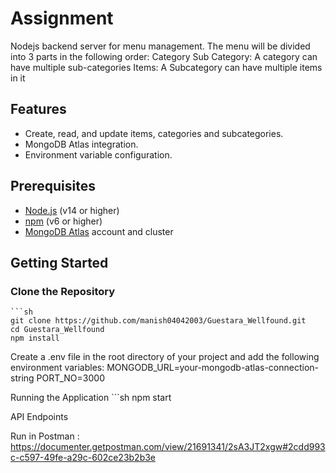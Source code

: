 # Assignment
Nodejs backend server for menu management. 
The menu will be divided into 3 parts in the following order:
Category
Sub Category: A category can have multiple sub-categories
Items: A Subcategory can have multiple items in it

## Features

- Create, read, and update items, categories and subcategories.
- MongoDB Atlas integration.
- Environment variable configuration.

## Prerequisites

- [Node.js](https://nodejs.org/) (v14 or higher)
- [npm](https://www.npmjs.com/get-npm) (v6 or higher)
- [MongoDB Atlas](https://www.mongodb.com/cloud/atlas) account and cluster

## Getting Started

### Clone the Repository

    ```sh
    git clone https://github.com/manish04042003/Guestara_Wellfound.git
    cd Guestara_Wellfound
    npm install


Create a .env file in the root directory of your project and add the following environment variables:
    MONGODB_URL=your-mongodb-atlas-connection-string
    PORT_NO=3000


Running the Application
    ```sh
    npm start


API Endpoints

   Run in Postman :  https://documenter.getpostman.com/view/21691341/2sA3JT2xgw#2cdd993c-c597-49fe-a29c-602ce23b2b3e




